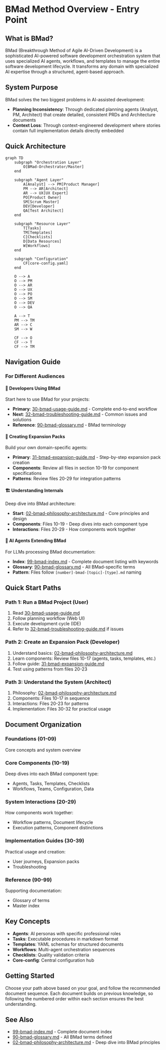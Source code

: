 # BMad Method Overview - Entry Point

## What is BMad?

BMad (Breakthrough Method of Agile AI-Driven Development) is a sophisticated AI-powered software development orchestration system that uses specialized AI agents, workflows, and templates to manage the entire software development lifecycle. It transforms any domain with specialized AI expertise through a structured, agent-based approach.

## System Purpose

BMad solves the two biggest problems in AI-assisted development:
- **Planning Inconsistency**: Through dedicated planning agents (Analyst, PM, Architect) that create detailed, consistent PRDs and Architecture documents
- **Context Loss**: Through context-engineered development where stories contain full implementation details directly embedded

## Quick Architecture

```mermaid
graph TD
    subgraph "Orchestration Layer"
        O[BMad-Orchestrator/Master]
    end
    
    subgraph "Agent Layer"
        A[Analyst] --> PM[Product Manager]
        PM --> AR[Architect]
        AR --> UX[UX Expert]
        PO[Product Owner]
        SM[Scrum Master]
        DEV[Developer]
        QA[Test Architect]
    end
    
    subgraph "Resource Layer"
        T[Tasks]
        TM[Templates]
        C[Checklists]
        D[Data Resources]
        W[Workflows]
    end
    
    subgraph "Configuration"
        CF[core-config.yaml]
    end
    
    O --> A
    O --> PM
    O --> AR
    O --> UX
    O --> PO
    O --> SM
    O --> DEV
    O --> QA
    
    A --> T
    PM --> TM
    AR --> C
    SM --> W
    
    CF --> O
    CF --> T
    CF --> TM
```

## Navigation Guide

### For Different Audiences

#### 🚀 **Developers Using BMad**
Start here to use BMad for your projects:
- **Primary**: [30-bmad-usage-guide.md](30-bmad-usage-guide.md) - Complete end-to-end workflow
- **Next**: [32-bmad-troubleshooting-guide.md](32-bmad-troubleshooting-guide.md) - Common issues and solutions
- **Reference**: [90-bmad-glossary.md](90-bmad-glossary.md) - BMad terminology

#### 🔧 **Creating Expansion Packs**
Build your own domain-specific agents:
- **Primary**: [31-bmad-expansion-guide.md](31-bmad-expansion-guide.md) - Step-by-step expansion pack creation
- **Components**: Review all files in section 10-19 for component specifications
- **Patterns**: Review files 20-29 for integration patterns

#### 🏗️ **Understanding Internals**
Deep dive into BMad architecture:
- **Start**: [02-bmad-philosophy-architecture.md](02-bmad-philosophy-architecture.md) - Core principles and design
- **Components**: Files 10-19 - Deep dives into each component type
- **Interactions**: Files 20-29 - How components work together

#### 🤖 **AI Agents Extending BMad**
For LLMs processing BMad documentation:
- **Index**: [99-bmad-index.md](99-bmad-index.md) - Complete document listing with keywords
- **Glossary**: [90-bmad-glossary.md](90-bmad-glossary.md) - All BMad-specific terms
- **Pattern**: Files follow `[number]-bmad-[topic]-[type].md` naming

## Quick Start Paths

### Path 1: Run a BMad Project (User)
1. Read [30-bmad-usage-guide.md](30-bmad-usage-guide.md)
2. Follow planning workflow (Web UI)
3. Execute development cycle (IDE)
4. Refer to [32-bmad-troubleshooting-guide.md](32-bmad-troubleshooting-guide.md) if issues

### Path 2: Create an Expansion Pack (Developer)
1. Understand basics: [02-bmad-philosophy-architecture.md](02-bmad-philosophy-architecture.md)
2. Learn components: Review files 10-17 (agents, tasks, templates, etc.)
3. Follow guide: [31-bmad-expansion-guide.md](31-bmad-expansion-guide.md)
4. Test using patterns from files 20-23

### Path 3: Understand the System (Architect)
1. Philosophy: [02-bmad-philosophy-architecture.md](02-bmad-philosophy-architecture.md)
2. Components: Files 10-17 in sequence
3. Interactions: Files 20-23 for patterns
4. Implementation: Files 30-32 for practical usage

## Document Organization

### Foundations (01-09)
Core concepts and system overview

### Core Components (10-19)
Deep dives into each BMad component type:
- Agents, Tasks, Templates, Checklists
- Workflows, Teams, Configuration, Data

### System Interactions (20-29)
How components work together:
- Workflow patterns, Document lifecycle
- Execution patterns, Component distinctions

### Implementation Guides (30-39)
Practical usage and creation:
- User journeys, Expansion packs
- Troubleshooting

### Reference (90-99)
Supporting documentation:
- Glossary of terms
- Master index

## Key Concepts

- **Agents**: AI personas with specific professional roles
- **Tasks**: Executable procedures in markdown format
- **Templates**: YAML schemas for structured documents
- **Workflows**: Multi-agent orchestration sequences
- **Checklists**: Quality validation criteria
- **Core-config**: Central configuration hub

## Getting Started

Choose your path above based on your goal, and follow the recommended document sequence. Each document builds on previous knowledge, so following the numbered order within each section ensures the best understanding.

## See Also

- [99-bmad-index.md](99-bmad-index.md) - Complete document index
- [90-bmad-glossary.md](90-bmad-glossary.md) - All BMad terms defined
- [02-bmad-philosophy-architecture.md](02-bmad-philosophy-architecture.md) - Deep dive into BMad principles